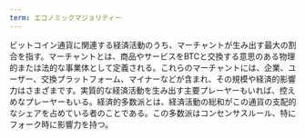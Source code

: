 ```yaml
---
term: エコノミックマジョリティー
---
```

ビットコイン通貨に関連する経済活動のうち、マーチャントが生み出す最大の割合を指す。マーチャントとは、商品やサービスをBTCと交換する意思のある物理的または法的な事業体として定義される。これらのマーチャントには、企業、ユーザー、交換プラットフォーム、マイナーなどが含まれ、その規模や経済的影響力はさまざまです。実質的な経済活動を生み出す主要プレーヤーもいれば、控えめなプレーヤーもいる。経済的多数派とは、経済活動の総和がこの通貨の支配的なシェアを占めている者のことである。この多数派はコンセンサスルール、特にフォーク時に影響力を持つ。